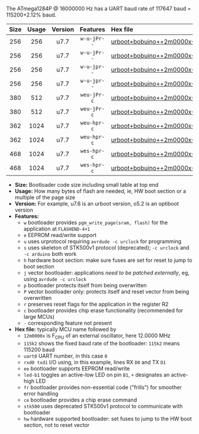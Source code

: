 The ATmega1284P @ 16000000 Hz has a UART baud rate of 117647 baud = 115200+2.12% baud.

|Size|Usage|Version|Features|Hex file|
|:-:|:-:|:-:|:-:|:--|
|256|256|u7.7|`w-u-jPr--`|[urboot+bobuino++2m0000x+++14k4_uart0_rxd0_txd1_led+b7.hex](https://raw.githubusercontent.com/stefanrueger/urboot.hex/main/boards/bobuino/external_oscillator/fcpu++2m0000_Hz/br+++14k4_bps/urboot+bobuino++2m0000x+++14k4_uart0_rxd0_txd1_led+b7.hex)|
|256|256|u7.7|`w-u-jPr--`|[urboot+bobuino++2m0000x+++14k4_uart1_rxd2_txd3_led+b7.hex](https://raw.githubusercontent.com/stefanrueger/urboot.hex/main/boards/bobuino/external_oscillator/fcpu++2m0000_Hz/br+++14k4_bps/urboot+bobuino++2m0000x+++14k4_uart1_rxd2_txd3_led+b7.hex)|
|256|256|u7.7|`w-u-jpr--`|[urboot+bobuino++2m0000x+++14k4_uart0_rxd0_txd1_led+b7_fr.hex](https://raw.githubusercontent.com/stefanrueger/urboot.hex/main/boards/bobuino/external_oscillator/fcpu++2m0000_Hz/br+++14k4_bps/urboot+bobuino++2m0000x+++14k4_uart0_rxd0_txd1_led+b7_fr.hex)|
|256|256|u7.7|`w-u-jpr--`|[urboot+bobuino++2m0000x+++14k4_uart1_rxd2_txd3_led+b7_fr.hex](https://raw.githubusercontent.com/stefanrueger/urboot.hex/main/boards/bobuino/external_oscillator/fcpu++2m0000_Hz/br+++14k4_bps/urboot+bobuino++2m0000x+++14k4_uart1_rxd2_txd3_led+b7_fr.hex)|
|380|512|u7.7|`weu-jPr-c`|[urboot+bobuino++2m0000x+++14k4_uart0_rxd0_txd1_ee_led+b7_fr_ce.hex](https://raw.githubusercontent.com/stefanrueger/urboot.hex/main/boards/bobuino/external_oscillator/fcpu++2m0000_Hz/br+++14k4_bps/urboot+bobuino++2m0000x+++14k4_uart0_rxd0_txd1_ee_led+b7_fr_ce.hex)|
|380|512|u7.7|`weu-jPr-c`|[urboot+bobuino++2m0000x+++14k4_uart1_rxd2_txd3_ee_led+b7_fr_ce.hex](https://raw.githubusercontent.com/stefanrueger/urboot.hex/main/boards/bobuino/external_oscillator/fcpu++2m0000_Hz/br+++14k4_bps/urboot+bobuino++2m0000x+++14k4_uart1_rxd2_txd3_ee_led+b7_fr_ce.hex)|
|362|1024|u7.7|`weu-hpr-c`|[urboot+bobuino++2m0000x+++14k4_uart0_rxd0_txd1_ee_led+b7_fr_ce_hw.hex](https://raw.githubusercontent.com/stefanrueger/urboot.hex/main/boards/bobuino/external_oscillator/fcpu++2m0000_Hz/br+++14k4_bps/urboot+bobuino++2m0000x+++14k4_uart0_rxd0_txd1_ee_led+b7_fr_ce_hw.hex)|
|362|1024|u7.7|`weu-hpr-c`|[urboot+bobuino++2m0000x+++14k4_uart1_rxd2_txd3_ee_led+b7_fr_ce_hw.hex](https://raw.githubusercontent.com/stefanrueger/urboot.hex/main/boards/bobuino/external_oscillator/fcpu++2m0000_Hz/br+++14k4_bps/urboot+bobuino++2m0000x+++14k4_uart1_rxd2_txd3_ee_led+b7_fr_ce_hw.hex)|
|468|1024|u7.7|`wes-hpr-c`|[urboot+bobuino++2m0000x+++14k4_uart0_rxd0_txd1_ee_led+b7_fr_ce_stk500_hw.hex](https://raw.githubusercontent.com/stefanrueger/urboot.hex/main/boards/bobuino/external_oscillator/fcpu++2m0000_Hz/br+++14k4_bps/urboot+bobuino++2m0000x+++14k4_uart0_rxd0_txd1_ee_led+b7_fr_ce_stk500_hw.hex)|
|468|1024|u7.7|`wes-hpr-c`|[urboot+bobuino++2m0000x+++14k4_uart1_rxd2_txd3_ee_led+b7_fr_ce_stk500_hw.hex](https://raw.githubusercontent.com/stefanrueger/urboot.hex/main/boards/bobuino/external_oscillator/fcpu++2m0000_Hz/br+++14k4_bps/urboot+bobuino++2m0000x+++14k4_uart1_rxd2_txd3_ee_led+b7_fr_ce_stk500_hw.hex)|

- **Size:** Bootloader code size including small table at top end
- **Usage:** How many bytes of flash are needed, ie, HW boot section or a multiple of the page size
- **Version:** For example, u7.6 is an urboot version, o5.2 is an optiboot version
- **Features:**
  + `w` bootloader provides `pgm_write_page(sram, flash)` for the application at `FLASHEND-4+1`
  + `e` EEPROM read/write support
  + `u` uses urprotocol requiring `avrdude -c urclock` for programming
  + `s` uses skeleton of STK500v1 protocol (deprecated); `-c urclock` and `-c arduino` both work
  + `h` hardware boot section: make sure fuses are set for reset to jump to boot section
  + `j` vector bootloader: applications *need to be patched externally*, eg, using `avrdude -c urclock`
  + `p` bootloader protects itself from being overwritten
  + `P` vector bootloader only: protects itself and reset vector from being overwritten
  + `r` preserves reset flags for the application in the register R2
  + `c` bootloader provides chip erase functionality (recommended for large MCUs)
  + `-` corresponding feature not present
- **Hex file:** typically MCU name followed by
  + `12m0000x` is F<sub>CPU</sub> of an external oscillator, here 12.0000 MHz
  + `115k2` shows the fixed baud rate of the bootloader: `115k2` means 115200 baud
  + `uart0` UART number, in this case `0`
  + `rxd0 txd1` I/O using, in this example, lines RX `D0` and TX `D1`
  + `ee` bootloader supports EEPROM read/write
  + `led-b1` toggles an active-low LED on pin `B1`, `+` designates an active-high LED
  + `fr` bootloader provides non-essential code ("frills") for smoother error handling
  + `ce` bootloader provides a chip erase command
  + `stk500` uses deprecated STK500v1 protocol to communicate with bootloader
  + `hw` hardware supported bootloader: set fuses to jump to the HW boot section, not to reset vector
